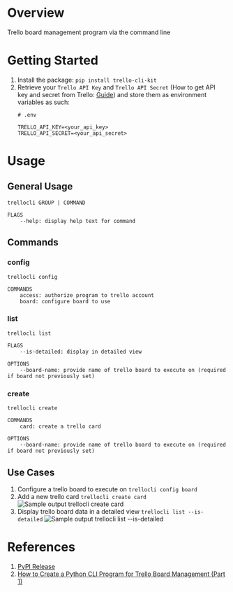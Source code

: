 # Overview
Trello board management program via the command line

# Getting Started
1. Install the package: `pip install trello-cli-kit`
2. Retrieve your `Trello API Key` and `Trello API Secret` (How to get API key and secret from Trello: [Guide](https://developer.atlassian.com/cloud/trello/guides/rest-api/api-introduction/)) and store them as environment variables as such:
    ```
    # .env

    TRELLO_API_KEY=<your_api_key>
    TRELLO_API_SECRET=<your_api_secret>
    ```

# Usage

## General Usage
```
trellocli GROUP | COMMAND

FLAGS
    --help: display help text for command
```

## Commands
### config
```
trellocli config

COMMANDS
    access: authorize program to trello account
    board: configure board to use
```

### list
```
trellocli list

FLAGS
    --is-detailed: display in detailed view

OPTIONS
    --board-name: provide name of trello board to execute on (required if board not previously set)
```

### create
```
trellocli create

COMMANDS
    card: create a trello card

OPTIONS
    --board-name: provide name of trello board to execute on (required if board not previously set)
```

## Use Cases
1. Configure a trello board to execute on
`trellocli config board`
2. Add a new trello card
`trellocli create card`
![Sample output trellocli create card](misc/images/create_card.png)
3. Display trello board data in a detailed view
`trellocli list --is-detailed`
![Sample output trellocli list --is-detailed](misc/images/list_detailed.png)

# References
1. [PyPI Release](https://pypi.org/project/trello-cli-kit/)
2. [How to Create a Python CLI Program for Trello Board Management (Part 1)](https://hackernoon.com/how-to-create-a-python-cli-program-for-trello-board-management-part-1)
